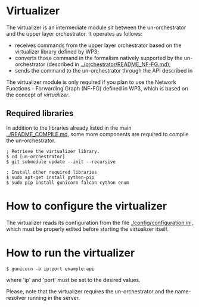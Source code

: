# Virtualizer

The virtualizer is an intermediate module sit between the un-orchestrator and 
the upper layer orchestrator. It operates as follows:
  * receives commands from the upper layer orchestrator based on the virtualizer 
    library defined by WP3;
  * converts those command in the formalism natively supported by the un-orchestrator
    (described in [../orchestrator/README_NF-FG.md](../orchestrator/README_NF-FG.md));
  * sends the command to the un-orchestrator through the API described in 

The virtualizer module is only required if you plan to use the Network Functions - 
Forwarding Graph (NF-FG) defined in WP3, which is based on the concept of *virtualizer*.


## Required libraries

In addition to the libraries already listed in the main [../README_COMPILE.md](../README_COMPILE.md),
some more components are required to compile the un-orchestrator.

	; Retrieve the virtualizer library.
	$ cd [un-orchestrator]
	$ git submodule update --init --recursive

	; Install other required libraries 
	$ sudo apt-get install python-pip
	$ sudo pip install gunicorn falcon cython enum

# How to configure the virtualizer

The virtualizer reads its configuration from the file [./config/configuration.ini](config/configuration.ini), 
which must be properly edited before starting the virtualizer itself.

# How to run the virtualizer

	$ gunicorn -b ip:port example:api

where 'ip' and 'port' must be set to the desired values.

Please, note that the virtualizer requires the un-orchestrator and the 
name-resolver running in the server.
